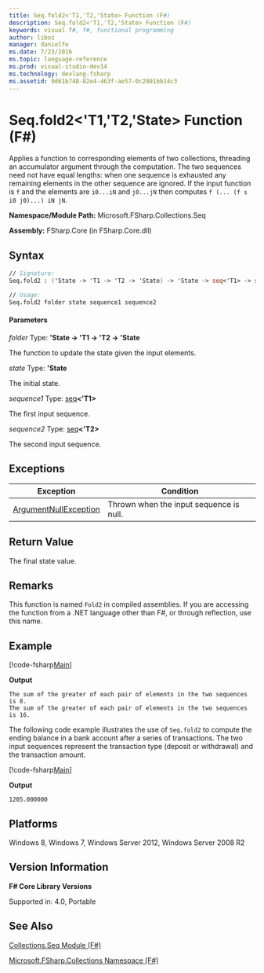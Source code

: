 ```yaml
---
title: Seq.fold2<'T1,'T2,'State> Function (F#)
description: Seq.fold2<'T1,'T2,'State> Function (F#)
keywords: visual f#, f#, functional programming
author: liboz
manager: danielfe
ms.date: 7/23/2016
ms.topic: language-reference
ms.prod: visual-studio-dev14
ms.technology: devlang-fsharp
ms.assetid: 9d61b748-82e4-463f-ae57-0c2801bb14c3
---
```


# Seq.fold2<'T1,'T2,'State> Function (F#)

Applies a function to corresponding elements of two collections, threading an accumulator argument through the computation. The two sequences need not have equal lengths: when one sequence is exhausted any remaining elements in the other sequence are ignored. If the input function is `f` and the elements are `i0...iN` and `j0...jN` then computes `f (... (f s i0 j0)...) iN jN`.

**Namespace/Module Path:** Microsoft.FSharp.Collections.Seq

**Assembly:** FSharp.Core (in FSharp.Core.dll)

## Syntax

```fsharp
// Signature:
Seq.fold2 : ('State -> 'T1 -> 'T2 -> 'State) -> 'State -> seq<'T1> -> seq<'T2> -> 'State

// Usage:
Seq.fold2 folder state sequence1 sequence2
```

#### Parameters
*folder*
Type: **'State -&gt; 'T1 -&gt; 'T2 -&gt; 'State**

The function to update the state given the input elements.

*state*
Type: **'State**

The initial state.

*sequence1*
Type: [seq](https://msdn.microsoft.com/library/2f0c87c6-8a0d-4d33-92a6-10d1d037ce75)**&lt;'T1&gt;**

The first input sequence.

*sequence2*
Type: [seq](https://msdn.microsoft.com/library/2f0c87c6-8a0d-4d33-92a6-10d1d037ce75)**&lt;'T2&gt;**

The second input sequence.

## Exceptions

|Exception|Condition|
|----|----|
|[ArgumentNullException](https://msdn.microsoft.com/library/system.argumentnullexception.aspx)|Thrown when the input sequence is null.|

## Return Value

The final state value.

## Remarks
This function is named `Fold2` in compiled assemblies. If you are accessing the function from a .NET language other than F#, or through reflection, use this name.

## Example

[!code-fsharp[Main](snippets/fssequences/snippet49.fs)]

**Output**

```
The sum of the greater of each pair of elements in the two sequences is 8.
The sum of the greater of each pair of elements in the two sequences is 16.
```

The following code example illustrates the use of `Seq.fold2` to compute the ending balance in a bank account after a series of transactions. The two input sequences represent the transaction type (deposit or withdrawal) and the transaction amount.

[!code-fsharp[Main](snippets/fssequences/snippet50.fs)]

**Output**

```
1205.000000
```

## Platforms
Windows 8, Windows 7, Windows Server 2012, Windows Server 2008 R2

## Version Information
**F# Core Library Versions**

Supported in: 4.0, Portable

## See Also
[Collections.Seq Module &#40;F&#35;&#41;](Collections.Seq-Module-%5BFSharp%5D.md)

[Microsoft.FSharp.Collections Namespace &#40;F&#35;&#41;](Microsoft.FSharp.Collections-Namespace-%5BFSharp%5D.md)
